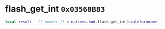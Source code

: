 # flash_get_int `0x03568B83`

```lua
local result --[[ number ]] = natives.hud.flash_get_int(scaleformname --[[ string ]], scaleformvarname --[[ string ]])
```